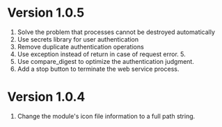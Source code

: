 # Version 1.0.5

1. Solve the problem that processes cannot be destroyed automatically
2. Use secrets library for user authentication
3. Remove duplicate authentication operations
4. Use exception instead of return in case of request error. 5.
5. Use compare_digest to optimize the authentication judgment.
6. Add a stop button to terminate the web service process.

# Version 1.0.4

1. Change the module's icon file information to a full path string.
